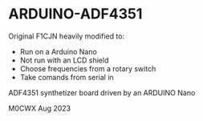 # ARDUINO-ADF4351
Original F1CJN heavily modified to:
* Run on a Arduino Nano
* Not run with an LCD shield
* Choose frequencies from a rotary switch
* Take comands from serial in

ADF4351 synthetizer board driven by an ARDUINO Nano

M0CWX Aug 2023
